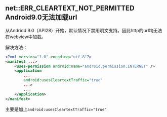 ## net::ERR_CLEARTEXT_NOT_PERMITTED Android9.0无法加载url

从Andriod 9.0（API28）开始，默认情况下禁用明文支持。因此http的url均无法在webview中加载。

解决方法：

```xml
<?xml version="1.0" encoding="utf-8"?>
<manifest ...>
    <uses-permission android:name="android.permission.INTERNET" />
    <application
        ...
        android:usesCleartextTraffic="true"
        ...>
        ...
    </application>
</manifest>
```

主要是加上`android:usesCleartextTraffic="true"`



